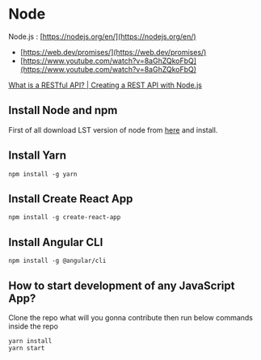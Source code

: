 # Node

Node.js : [https://nodejs.org/en/](https://nodejs.org/en/) <br>

- [https://web.dev/promises/](https://web.dev/promises/)
- [https://www.youtube.com/watch?v=8aGhZQkoFbQ](https://www.youtube.com/watch?v=8aGhZQkoFbQ)

[What is a RESTful API? | Creating a REST API with Node.js](https://www.youtube.com/watch?v=0oXYLzuucwE&list=PL55RiY5tL51q4D-B63KBnygU6opNPFk_q)

## Install Node and npm

First of all download LST version of node from [here](https://nodejs.org/en/) and install.

## Install Yarn

`
npm install -g yarn
`

## Install Create React App

`
npm install -g create-react-app
`

## Install Angular CLI 

`
npm install -g @angular/cli
`

## How to start development of any JavaScript App?

Clone the repo what will you gonna contribute then run below commands inside the repo

`
yarn install
`
<br>
`
yarn start
`